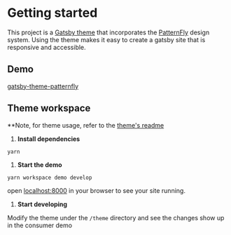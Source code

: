 # Getting started

This project is a [Gatsby theme](https://www.gatsbyjs.org/docs/themes/what-are-gatsby-themes/) that incorporates the [PatternFly](https://www.patternfly.org/v4/) design system. Using the theme makes it easy to create a gatsby site that is responsive and accessible.

## Demo
[gatsby-theme-patternfly](https://gatsby-theme-patternfly.netlify.com/)

## Theme workspace

**Note, for theme usage, refer to the [theme's readme](theme/README.md)

1. **Install dependencies**
  ```
  yarn
  ```

1. **Start the demo**
  ```
  yarn workspace demo develop
  ```
  open [localhost:8000](//localhost:8000) in your browser to see your site running.

1. **Start developing**

  Modify the theme under the `/theme` directory and see the changes show up in the consumer demo
